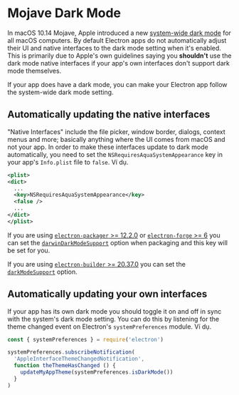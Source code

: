 # Mojave Dark Mode

In macOS 10.14 Mojave, Apple introduced a new [system-wide dark mode](https://developer.apple.com/design/human-interface-guidelines/macos/visual-design/dark-mode/) for all macOS computers. By default Electron apps do not automatically adjust their UI and native interfaces to the dark mode setting when it's enabled. This is primarily due to Apple's own guidelines saying you **shouldn't** use the dark mode native interfaces if your app's own interfaces don't support dark mode themselves.

If your app does have a dark mode, you can make your Electron app follow the system-wide dark mode setting.

## Automatically updating the native interfaces

"Native Interfaces" include the file picker, window border, dialogs, context menus and more; basically anything where the UI comes from macOS and not your app. In order to make these interfaces update to dark mode automatically, you need to set the `NSRequiresAquaSystemAppearance` key in your app's `Info.plist` file to `false`. Ví dụ.

```xml
<plist>
<dict>
  ...
  <key>NSRequiresAquaSystemAppearance</key>
  <false />
  ...
</dict>
</plist>
```

If you are using [`electron-packager` >= 12.2.0](https://github.com/electron-userland/electron-packager) or [`electron-forge` >= 6](https://github.com/electron-userland/electron-forge) you can set the [`darwinDarkModeSupport`](https://github.com/electron-userland/electron-packager/blob/master/docs/api.md#darwindarkmodesupport) option when packaging and this key will be set for you.

If you are using [`electron-builder` >= 20.37.0](https://github.com/electron-userland/electron-builder) you can set the [`darkModeSupport`](https://www.electron.build/configuration/mac.html) option.

## Automatically updating your own interfaces

If your app has its own dark mode you should toggle it on and off in sync with the system's dark mode setting. You can do this by listening for the theme changed event on Electron's `systemPreferences` module. Ví dụ.

```js
const { systemPreferences } = require('electron')

systemPreferences.subscribeNotification(
  'AppleInterfaceThemeChangedNotification',
  function theThemeHasChanged () {
    updateMyAppTheme(systemPreferences.isDarkMode())
  }
)
```
